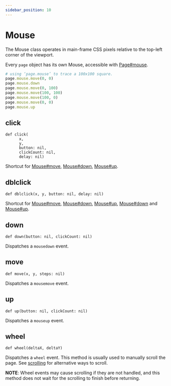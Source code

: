 ```yaml
---
sidebar_position: 10
---
```


# Mouse


The Mouse class operates in main-frame CSS pixels relative to the top-left corner of the viewport.

Every `page` object has its own Mouse, accessible with [Page#mouse](./page#mouse).

```ruby
# using ‘page.mouse’ to trace a 100x100 square.
page.mouse.move(0, 0)
page.mouse.down
page.mouse.move(0, 100)
page.mouse.move(100, 100)
page.mouse.move(100, 0)
page.mouse.move(0, 0)
page.mouse.up
```

## click

```
def click(
      x,
      y,
      button: nil,
      clickCount: nil,
      delay: nil)
```


Shortcut for [Mouse#move](./mouse#move), [Mouse#down](./mouse#down), [Mouse#up](./mouse#up).

## dblclick

```
def dblclick(x, y, button: nil, delay: nil)
```


Shortcut for [Mouse#move](./mouse#move), [Mouse#down](./mouse#down), [Mouse#up](./mouse#up), [Mouse#down](./mouse#down) and
[Mouse#up](./mouse#up).

## down

```
def down(button: nil, clickCount: nil)
```


Dispatches a `mousedown` event.

## move

```
def move(x, y, steps: nil)
```


Dispatches a `mousemove` event.

## up

```
def up(button: nil, clickCount: nil)
```


Dispatches a `mouseup` event.

## wheel

```
def wheel(deltaX, deltaY)
```


Dispatches a `wheel` event. This method is usually used to manually scroll the page. See [scrolling](https://playwright.dev/python/docs/input#scrolling) for alternative ways to scroll.

**NOTE**: 
Wheel events may cause scrolling if they are not handled, and this method does not
wait for the scrolling to finish before returning.
